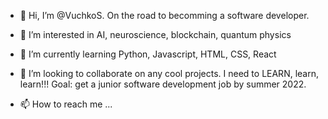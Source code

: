 - 👋 Hi, I’m @VuchkoS. On the road to becomming a software developer. 

- 👀 I’m interested in AI, neuroscience, blockchain, quantum physics

- 🌱 I’m currently learning Python, Javascript, HTML, CSS, React

- 💞️ I’m looking to collaborate on any cool projects. I need to LEARN, learn, learn!!! Goal: get a junior software development job by summer 2022.

- 📫 How to reach me ...

<!---
Vuchkova/Vuchkova is a ✨ special ✨ repository because its `README.md` (this file) appears on your GitHub profile.
You can click the Preview link to take a look at your changes.
--->
